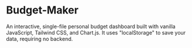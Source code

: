 # Budget-Maker
An interactive, single-file personal budget dashboard built with vanilla JavaScript, Tailwind CSS, and Chart.js. It uses "localStorage" to save your data, requiring no backend.
